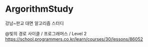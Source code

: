 # ArgorithmStudy
강남~판교 대면 알고리즘 스터디


@빛의 경로 사이클 / 프로그래머스 / Level 2
https://school.programmers.co.kr/learn/courses/30/lessons/86052
